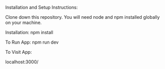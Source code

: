 Installation and Setup Instructions:

Clone down this repository. You will need node and npm installed globally on your machine.

Installation:
npm install

To Run App:
npm run dev

To Visit App:

localhost:3000/
